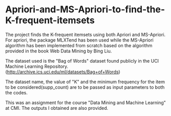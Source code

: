 # Apriori-and-MS-Apriori-to-find-the-K-frequent-itemsets
The project finds the K-frequent itemsets using both Apriori and MS-Apriori. For apriori, the package MLXTend has been used while the MS-Apriori algorithm has been implemented from scratch based on the algorithm provided in the book Web Data Mining by Bing Liu.

The dataset used is the "Bag of Words" dataset found publicly in the UCI Machine Learning Repository.(http://archive.ics.uci.edu/ml/datasets/Bag+of+Words)

The dataset name, the value of "K" and the minimum frequency for the item to be considered(supp_count) are to be passed as input parameters to both the codes.

This was an assignment for the course "Data Mining and Machine Learning" at CMI. The outputs I obtained are also provided. 
